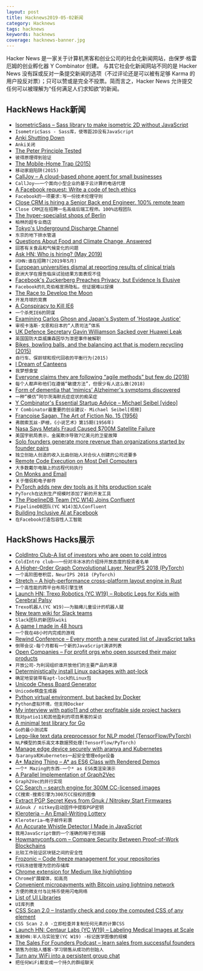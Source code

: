 ```yaml
---
layout: post
title: Hacknews2019-05-02新闻
category: Hacknews
tags: hacknews
keywords: hacknews
coverage: hacknews-banner.jpg
---
```


Hacker News 是一家关于计算机黑客和创业公司的社会化新闻网站，由保罗·格雷厄姆的创业孵化器 Y Combinator 创建。
与其它社会化新闻网站不同的是 Hacker News 没有踩或反对一条提交新闻的选项（不过评论还是可以被有足够 Karma 的用户投反对票）；只可以赞或是完全不投票。简而言之，Hacker News 允许提交任何可以被理解为“任何满足人们求知欲”的新闻。

## HackNews Hack新闻


- [IsometricSass – Sass library to make isometric 2D without JavaScript](https://github.com/MorganCaron/IsometricSass)
- `IsometricSass - Sass库，使等距2D没有JavaScript`
- [Anki Shutting Down](https://www.vox.com/2019/4/29/18522966/anki-robot-cozmo-staff-layoffs-robotics-toys-boris-sofman)
- `Anki关闭`
- [The Peter Principle Tested](https://marginalrevolution.com/marginalrevolution/2019/05/the-peter-principle-tested.html)
- `彼得原理得到验证`
- [The Mobile-Home Trap (2015)](https://www.seattletimes.com/business/real-estate/the-mobile-home-trap-how-a-warren-buffett-empire-preys-on-the-poor/)
- `移动家庭陷阱(2015)`
- [CallJoy – A cloud-based phone agent for small businesses](https://www.blog.google/technology/area-120/calljoy-small-business-phone-technology/)
- `CallJoy——一个面向小型企业的基于云计算的电话代理`
- [A Facebook request: Write a code of tech ethics](https://www.latimes.com/opinion/op-ed/la-oe-godwin-technology-ethics-20190430-story.html)
- `Facebook的一项要求:写一份技术伦理守则`
- [Close CRM is hiring a Senior Back end Engineer. 100% remote team](https://jobs.lever.co/close.io/592193bf-8a9c-43cf-86a1-faeb75107939?lever-origin=applied&amp;lever-source%5B%5D=HackerNews)
- `Close CRM正在招聘一名高级后端工程师。100%远程团队`
- [The hyper-specialist shops of Berlin](https://www.theguardian.com/cities/2019/apr/29/are-the-hyper-specialist-shops-of-berlin-the-future-of-retail)
- `柏林的超专业商店`
- [Tokyo&#39;s Underground Discharge Channel](https://en.wikipedia.org/wiki/Metropolitan_Area_Outer_Underground_Discharge_Channel)
- `东京的地下排水管道`
- [Questions About Food and Climate Change, Answered](https://www.nytimes.com/interactive/2019/04/30/dining/climate-change-food-eating-habits.html)
- `回答有关食品和气候变化的问题`
- [Ask HN: Who is hiring? (May 2019)](item?id=19797594)
- `问HN:谁在招聘?(2019年5月)`
- [European universities dismal at reporting results of clinical trials](https://www.nature.com/articles/d41586-019-01389-y)
- `欧洲大学在报告临床试验结果方面表现不佳`
- [Facebook&#39;s Zuckerberg Preaches Privacy, but Evidence Is Elusive](https://www.bloomberg.com/news/articles/2019-05-01/facebook-s-zuckerberg-preaches-privacy-but-evidence-is-elusive)
- `Facebook的扎克伯格宣扬隐私，但证据难以捉摸`
- [The Race to Develop the Moon](https://www.newyorker.com/magazine/2019/05/06/the-race-to-develop-the-moon)
- `开发月球的竞赛`
- [A Conspiracy to Kill IE6](http://blog.chriszacharias.com/a-conspiracy-to-kill-ie6)
- `一个杀死IE6的阴谋`
- [Examining Carlos Ghosn and Japan&#39;s System of &#39;Hostage Justice&#39;](https://www.japantimes.co.jp/news/2019/04/17/national/crime-legal/examining-carlos-ghosn-japans-system-hostage-justice/)
- `审视卡洛斯·戈恩和日本的“人质司法”体系`
- [UK Defence Secretary Gavin Williamson Sacked over Huawei Leak](https://www.bbc.com/news/uk-politics-48126974)
- `英国国防大臣威廉森因华为泄密事件被解职`
- [Bikes, bowling balls, and the balancing act that is modern recycling (2015)](https://arstechnica.com/science/2018/12/recycling-matching-high-tech-materials-science-with-economics-that-work/)
- `自行车、保龄球和现代回收的平衡行为(2015)`
- [I Dream of Canteens](https://dinnerdocument.com/2019/04/30/i-dream-of-canteens/)
- `我梦想食堂`
- [Everyone claims they are following “agile methods” but few do (2018)](https://qz.com/work/1201384/everyone-claims-they-are-following-agile-methods-but-few-actually-do/)
- `每个人都声称他们在遵循“敏捷方法”，但很少有人这么做(2018)`
- [Form of dementia that ‘mimics’ Alzheimer&#39;s symptoms discovered](https://www.theguardian.com/society/2019/apr/30/dementia-mimics-alzheimers-late-symptoms-discovered)
- `一种“模仿”阿尔茨海默氏症症状的痴呆症`
- [Y Combinator&#39;s Essential Startup Advice – Michael Seibel [video]](https://www.youtube.com/watch?v=A35jCapHmug)
- `Y Combinator最重要的创业建议- Michael Seibel[视频]`
- [Françoise Sagan, The Art of Fiction No. 15 (1956)](https://www.theparisreview.org/interviews/4912/francoise-sagan-the-art-of-fiction-no-15-francoise-sagan)
- `弗朗索瓦丝·萨根，《小说艺术》第15期(1956年)`
- [Nasa Says Metals Fraud Caused $700M Satellite Failure](https://www.bloomberg.com/news/articles/2019-05-01/nasa-says-aluminum-fraud-caused-700-million-satellite-failures)
- `美国宇航局表示，金属欺诈导致7亿美元的卫星故障`
- [Solo founders generate more revenue than organizations started by founder pairs](https://papers.ssrn.com/sol3/papers.cfm?abstract_id=3107898)
- `独立创始人创造的收入比由创始人对合伙人创建的公司还要多`
- [Remote Code Execution on Most Dell Computers](https://d4stiny.github.io/Remote-Code-Execution-on-most-Dell-computers/)
- `大多数戴尔电脑上的远程代码执行`
- [On Monks and Email](http://www.calnewport.com/blog/2019/04/29/on-monks-and-email/)
- `关于僧侣和电子邮件`
- [PyTorch adds new dev tools as it hits production scale](https://ai.facebook.com/blog/pytorch-adds-new-dev-tools-as-it-hits-production-scale/)
- `PyTorch在达到生产规模时添加了新的开发工具`
- [The PipelineDB Team (YC W14) Joins Confluent](https://www.confluent.io/blog/pipelinedb-team-joins-confluent)
- `PipelineDB团队(YC W14)加入Confluent`
- [Building Inclusive AI at Facebook](https://tech.fb.com/building-inclusive-ai-at-facebook/)
- `在Facebook打造包容性人工智能`


## HackShows Hacks展示

- [ ColdIntro Club-A list of investors who are open to cold intros](https://coldintro.club/)
- `ColdIntro club——一份对冷冰冰的介绍持开放态度的投资者名单`
- [ A Higher-Order Graph Convolutional Layer, NeurIPS 2018 (PyTorch)](https://github.com/benedekrozemberczki/NGCN)
- `一个高阶图卷积层，NeurIPS 2018 (PyTorch)`
- [ Stretch – A high-performance cross-platform layout engine in Rust](https://vislyhq.github.io/stretch/)
- `一个高性能的跨平台布局引擎生锈`
- [Launch HN: Trexo Robotics (YC W19) – Robotic Legs for Kids with Cerebral Palsy](https://news.ycombinator.com/item?id=19780127)
- `Trexo机器人(YC W19)——为脑瘫儿童设计的机器人腿`
- [ New team wiki for Slack teams](https://blog.onebar.io/onebar-as-a-team-wiki-8f0e17428d58)
- `Slack团队的新团队wiki`
- [ A game I made in 48 hours](https://joemanaco.itch.io/timezone)
- `一个我在48小时内完成的游戏`
- [ Rewind Conference – Every month a new curated list of JavaScript talks](https://rewindconference.com)
- `倒带会议-每个月都有一个新的JavaScript演讲列表`
- [ Open Companies – For profit orgs who open sourced their major products](https://oo.t9t.io/organizations)
- `开放公司-为利润组织谁开放他们的主要产品的来源`
- [ Deterministically install Linux packages with apt-lock](https://github.com/TrevorSundberg/apt-lock)
- `确定地安装带有apt-lock的Linux包`
- [ Unicode Chess Board Generator](https://beautifuldingbats.com/unicode-chess-generator)
- `Unicode棋盘生成器`
- [ Python virtual environment, but backed by Docker](https://github.com/se7entyse7en/pydockenv)
- `Python虚拟环境，但支持Docker`
- [ My interview with patio11 and other profitable side project hackers](http://www.sideprojectbook.com)
- `我对patio11和其他盈利的项目黑客的采访`
- [ A minimal test library for Go](https://github.com/hbbio/ensure)
- `Go的最小测试库`
- [ Lego-like text data preprocessor for NLP model (TensorFlow/PyTorch)](https://github.com/chakki-works/chariot#build--run-preprocess)
- `NLP模型的类乐高文本数据预处理(TensorFlow/PyTorch)`
- [ Manage edge device securely with aranya and Kubernetes](https://github.com/arhat-dev/aranya)
- `与aranya和Kubernetes一起安全管理edge设备`
- [ A* Mazing Thing – A* as ES6 Class with Rendered Demos](https://bitbucket.org/ronilan/a-mazing-thing/src/master/)
- `一个* Mazing的东西-一个* as ES6类渲染演示`
- [ A Parallel Implementation of Graph2Vec](https://github.com/benedekrozemberczki/graph2vec)
- `Graph2Vec的并行实现`
- [ CC Search – search engine for 300M CC-licensed images](https://search.creativecommons.org/)
- `CC搜索-搜索引擎为300万CC授权的图像`
- [ Extract PGP Secret Keys from Gnuk / Nitrokey Start Firmwares](https://github.com/rot42/gnuk-extractor)
- `从Gnuk / nitkey启动固件中提取PGP密钥`
- [ Kleroteria – An Email-Writing Lottery](https://www.kleroteria.org)
- `Kleroteria—电子邮件彩票`
- [ An Accurate Whistle Detector I Made in JavaScript](https://stuff.shubhamjain.co/whistlerr/)
- `我用JavaScript做的一个准确的哨子检测器`
- [ Howmanyconfs.com – Compare Security Between Proof-of-Work Blockchains](https://howmanyconfs.com)
- `比较工作验证区块链之间的安全性`
- [ Frozonic – Code freeze management for your repositories](https://www.frozonic.app)
- `代码冻结管理为您的存储库`
- [ Chrome extension for Medium like highlighting](https://chrome.google.com/webstore/detail/mangowaffles-highlighter/cnbhfnmefmgngepojipphalclebolhhh/)
- `Chrome扩展媒体，如高亮`
- [ Convenient micropayments with Bitcoin using lightning network](https://rawtx.com/rawtx/update/2019/04/15/introducing-project-micro.html)
- `方便的微支付与比特币使用闪电网络`
- [ List of UI Libraries](https://github.com/jefflombard/ui-libraries)
- `UI库列表`
- [ CSS Scan 2.0 – Instantly check and copy the computed CSS of any element](https://getcssscan.com)
- `CSS Scan 2.0 -立即检查并复制任何元素的计算CSS`
- [Launch HN: Centaur Labs (YC W19) – Labeling Medical Images at Scale](https://news.ycombinator.com/item?id=19789821)
- `发射HN:半人马实验室(YC W19) -标记医学图像的规模`
- [ The Sales For Founders Podcast – learn sales from successful founders](https://salesforfounders.com/podcast/)
- `销售为创始人播客-学习销售从成功的创始人`
- [ Turn any WiFi into a persistent group chat](https://news.ycombinator.com/item?id=19788352)
- `把任何WiFi都变成一个持久的群组聊天`


